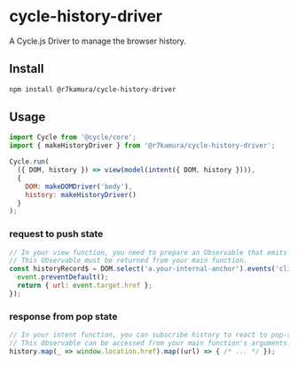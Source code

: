 # cycle-history-driver
A Cycle.js Driver to manage the browser history.

## Install
```sh
npm install @r7kamura/cycle-history-driver
```

## Usage
```js
import Cycle from '@cycle/core';
import { makeHistoryDriver } from '@r7kamura/cycle-history-driver';

Cycle.run(
  ({ DOM, history }) => view(model(intent({ DOM, history }))),
  {
    DOM: makeDOMDriver('body'),
    history: makeHistoryDriver()
  }
);
```

### request to push state
```js
// In your view function, you need to prepare an Observable that emits Object{url} for push-state.
// This Observable must be returned from your main function.
const historyRecord$ = DOM.select('a.your-internal-anchor').events('click').map((event) => {
  event.preventDefault();
  return { url: event.target.href };
});
```

### response from pop state
```js
// In your intent function, you can subscribe history to react to pop-state events.
// This Observable can be accessed from your main function's arguments.
history.map(_ => window.location.href).map((url) => { /* ... */ });
```

